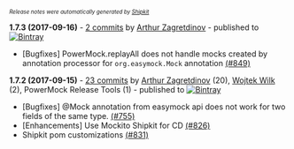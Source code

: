 <sup><sup>*Release notes were automatically generated by [Shipkit](http://shipkit.org/)*</sup></sup>

**1.7.3 (2017-09-16)** - [2 commits](https://github.com/powermock/powermock/compare/powermock-1.7.2...powermock-1.7.3) by [Arthur Zagretdinov](https://github.com/thekingnothing) - published to [![Bintray](https://img.shields.io/badge/Bintray-1.7.3-green.svg)](https://bintray.com/powermock/maven/powermock/powermock-1.7.3)
 - [Bugfixes] PowerMock.replayAll does not handle mocks created by annotation processor for `org.easymock.Mock` annotation [(#849)](https://github.com/powermock/powermock/issues/849)

**1.7.2 (2017-09-15)** - [23 commits](https://github.com/powermock/powermock/compare/powermock-1.7.1...powermock-1.7.2) by [Arthur Zagretdinov](https://github.com/thekingnothing) (20), [Wojtek Wilk](https://github.com/wwilk) (2), PowerMock Release Tools (1) - published to [![Bintray](https://img.shields.io/badge/Bintray-1.7.2-green.svg)](https://bintray.com/powermock/maven/powermock/powermock-1.7.2)
 - [Bugfixes] @Mock annotation from easymock api does not work for two fields of the same type. [(#755)](https://github.com/powermock/powermock/issues/755)
 - [Enhancements] Use Mockito Shipkit for CD [(#826)](https://github.com/powermock/powermock/issues/826)
 - Shipkit pom customizations [(#831)](https://github.com/powermock/powermock/pull/831)

